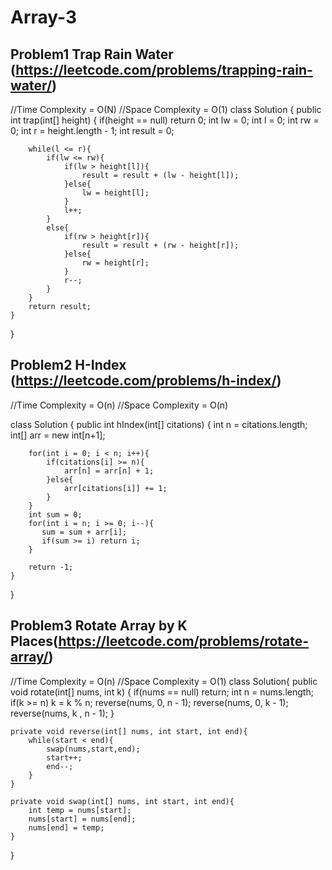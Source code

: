 # Array-3

## Problem1 Trap Rain Water (https://leetcode.com/problems/trapping-rain-water/)

//Time Complexity = O(N)
//Space Complexity = O(1)
class Solution {
    public int trap(int[] height) {
        if(height == null) return 0;
        int lw = 0; int l = 0; 
        int rw = 0; int r = height.length - 1;
        int result = 0; 
        
        while(l <= r){
            if(lw <= rw){
                if(lw > height[l]){
                    result = result + (lw - height[l]);
                }else{
                    lw = height[l];
                }
                l++;
            }
            else{
                if(rw > height[r]){
                    result = result + (rw - height[r]);
                }else{
                    rw = height[r];
                }
                r--; 
            } 
        }
        return result;
    }
}

## Problem2 H-Index (https://leetcode.com/problems/h-index/)

//Time Complexity = O(n)
//Space Complexity = O(n)

class Solution {
    public int hIndex(int[] citations) {
        int n = citations.length; 
        int[] arr = new int[n+1]; 
        
        for(int i = 0; i < n; i++){
            if(citations[i] >= n){
                arr[n] = arr[n] + 1; 
            }else{
                arr[citations[i]] += 1; 
            }
        }
        int sum = 0;
        for(int i = n; i >= 0; i--){
           sum = sum + arr[i]; 
           if(sum >= i) return i; 
        }
        
        return -1;
    }
}

## Problem3  Rotate Array by K Places(https://leetcode.com/problems/rotate-array/)

//Time Complexity = O(n)
//Space Complexity = O(1)
class Solution{
    public void rotate(int[] nums, int k) {
        if(nums == null) return;
        int n = nums.length;
        if(k >= n) k = k % n; 
        reverse(nums, 0, n - 1);
        reverse(nums, 0, k - 1);
        reverse(nums, k , n - 1);
    }
    
    private void reverse(int[] nums, int start, int end){
        while(start < end){
            swap(nums,start,end); 
            start++;
            end--; 
        }
    }
    
    private void swap(int[] nums, int start, int end){
        int temp = nums[start];
        nums[start] = nums[end]; 
        nums[end] = temp; 
    }
}